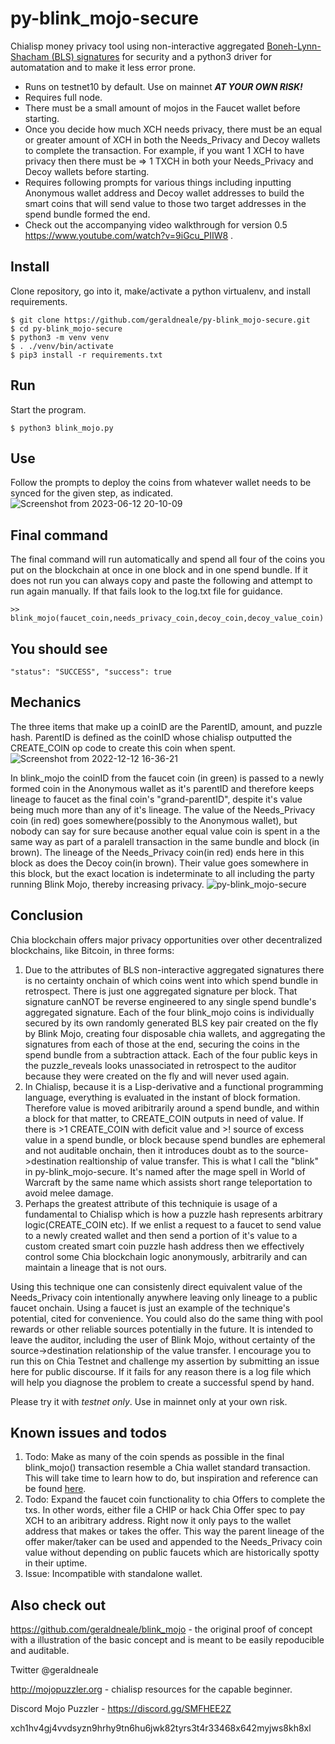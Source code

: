 # py-blink_mojo-secure
Chialisp money privacy tool using non-interactive aggregated  <a href="https://www.iacr.org/archive/asiacrypt2001/22480516.pdf">Boneh-Lynn-Shacham (BLS) signatures</a> for security and a python3 driver for automatation and to make it less error prone.

* Runs on testnet10 by default. Use on mainnet ***AT YOUR OWN RISK!***
* Requires full node.
* There must be a small amount of mojos in the Faucet wallet before starting.
* Once you decide how much XCH needs privacy, there must be an equal or greater amount of XCH in both the Needs_Privacy and Decoy wallets to complete the transaction. For example, if you want 1 XCH to have privacy then there must be => 1 TXCH in both your Needs_Privacy and Decoy wallets before starting.
* Requires following prompts for various things including inputting Anonymous wallet address and Decoy wallet addresses to build the smart coins that will send value to those two target addresses in the spend bundle formed the end.
* Check out the accompanying video walkthrough for version 0.5 https://www.youtube.com/watch?v=9iGcu_PIIW8 .

Install
-------

Clone repository, go into it, make/activate a python virtualenv, and install requirements.

```
$ git clone https://github.com/geraldneale/py-blink_mojo-secure.git
$ cd py-blink_mojo-secure
$ python3 -m venv venv
$ . ./venv/bin/activate
$ pip3 install -r requirements.txt
```

Run
-------
Start the program.

```
$ python3 blink_mojo.py
```

Use
-------
Follow the prompts to deploy the coins from whatever wallet needs to be synced for the given step, as indicated.
![Screenshot from 2023-06-12 20-10-09](https://github.com/geraldneale/py-blink_mojo-secure/assets/53587595/fe4af5af-4e0e-4194-b1b2-8d67a5a90c78)



Final command
------
The final command will run automatically and spend all four of the coins you put on the blockchain at once in one block and in one spend bundle. If it does not run you can always copy and paste the following and attempt to run again manually. If that fails look to the log.txt file for guidance.
```
>> blink_mojo(faucet_coin,needs_privacy_coin,decoy_coin,decoy_value_coin)
```   
   
You should see
--------

`"status": "SUCCESS",
 "success": true`
 
 Mechanics
 ---------------
 The three items that make up a coinID are the ParentID, amount, and puzzle hash. ParentID is defined as the coinID whose chialisp outputted the CREATE_COIN op code to create this coin when spent.
 ![Screenshot from 2022-12-12 16-36-21](https://user-images.githubusercontent.com/53587595/207159821-cd5e2467-9a57-43d3-98f8-f02282c1d35e.png)

In blink_mojo the coinID from the faucet coin (in green) is passed to a newly formed coin in the Anonymous wallet as it's parentID and therefore keeps lineage to faucet as the final coin's "grand-parentID", despite it's value being much more than any of it's lineage. The value of the Needs_Privacy coin (in red) goes somewhere(possibly to the Anonymous wallet), but nobody can say for sure because another equal value coin is spent in a the same way as part of a paralell transaction in the same bundle and block (in brown). The lineage of the Needs_Privacy coin(in red) ends here in this block as does the Decoy coin(in brown). Their value goes somewhere in this block, but the exact location is indeterminate to all including the party running Blink Mojo, thereby increasing privacy.
![py-blink_mojo-secure](https://github.com/geraldneale/py-blink_mojo-secure/assets/53587595/b33c7751-0b19-4bb9-8e9e-edfae035368e)

 
Conclusion
---------
Chia blockchain offers major privacy opportunities over other decentralized blockchains, like Bitcoin, in three forms:
1)  Due to the attributes of BLS non-interactive aggregated signatures there is no certainty onchain of which coins went into which spend bundle in retrospect. There is just one aggregated signature per block. That signature canNOT be reverse engineered to any single spend bundle's aggregated signature. Each of the four blink_mojo coins is individually secured by its own randomly generated BLS key pair created on the fly by Blink Mojo, creating four disposable chia wallets, and aggregating the signatures from each of those at the end, securing the coins in the spend bundle from a subtraction attack. Each of the four public keys in the puzzle_reveals looks unassociated in retrospect to the auditor because they were created on the fly and will never used again. 
2)  In Chialisp, because it is a Lisp-derivative and a functional programming language, everything is evaluated in the instant of block formation. Therefore value is moved aribitrarily around a spend bundle, and within a block for that matter, to CREATE_COIN outputs in need of value. If there is >1 CREATE_COIN with deficit value and >! source of excess value in a spend bundle, or block because spend bundles are ephemeral and not auditable onchain, then it introduces doubt as to the source->destination realtionship of value transfer. This is what I call the "blink" in py-blink_mojo-secure. It's named after the mage spell in World of Warcraft by the same name which assists short range teleportation to avoid melee damage. 
3)  Perhaps the greatest attribute of this techniquie is usage of a fundamental to Chialisp which is how a puzzle hash represents arbitrary logic(CREATE_COIN etc). If we enlist a request to a faucet to send value to a newly created wallet and then send a portion of it's value to a custom created smart coin puzzle hash address then we effectively control some Chia blockchain logic anonymously, arbitrarily and can maintain a lineage that is not ours.

Using this technique one can consistenly direct equivalent value of the Needs_Privacy coin intentionally anywhere leaving only lineage to a public faucet onchain. Using a faucet is just an example of the technique's potential, cited for convenience. You could also do the same thing with pool rewards or other reliable sources potentially in the future. It is intended to leave the auditor, including the user of Blink Mojo, without certainty of the source->destination relationship of the value transfer. I encourage you to run this on Chia Testnet and challenge my assertion by submitting an issue here for public discourse. If it fails for any reason there is a log file which will help you diagnose the problem to create a successful spend by hand.

Please try it with _testnet only_. Use in mainnet only at your own risk.

Known issues and todos
---------
1) Todo: Make as many of the coin spends as possible in the final blink_mojo() transaction resemble a Chia wallet standard transaction. This will take time to learn how to do, but inspiration and reference can be found <a href = "https://github.com/richardkiss/chiaswap/blob/0c486088788266c43ab552cd2fcf5be76c919e31/chiaswap/main.py#L27">here</a>.
2) Todo: Expand the faucet coin functionality to chia Offers to complete the txs. In other words, either file a CHIP or hack Chia Offer spec to pay XCH to an aribitrary address. Right now it only pays to the wallet address that makes or takes the offer. This way the parent lineage of the offer maker/taker can be used and appended to the Needs_Privacy coin value without depending on public faucets which are historically spotty in their uptime. 
3) Issue: Incompatible with standalone wallet.

Also check out
------------
https://github.com/geraldneale/blink_mojo - the original proof of concept with a illustration of the basic concept and is meant to be easily repoducible and auditable.

Twitter @geraldneale

http://mojopuzzler.org - chialisp resources for the capable beginner.

Discord Mojo Puzzler - https://discord.gg/SMFHEE2Z

xch1hv4gj4vvdsyzn9hrhy9tn6hu6jwk82tyrs3t4r33468x642myjws8kh8xl
